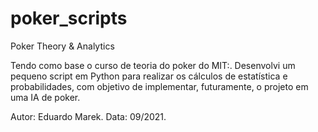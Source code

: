# poker_scripts
Poker Theory &amp; Analytics

Tendo como base o curso de teoria do poker do MIT:. Desenvolvi um pequeno script em Python para realizar os cálculos de estatística e probabilidades, com objetivo de implementar, futuramente, o projeto em uma IA de poker.

Autor: Eduardo Marek.
Data: 09/2021.
